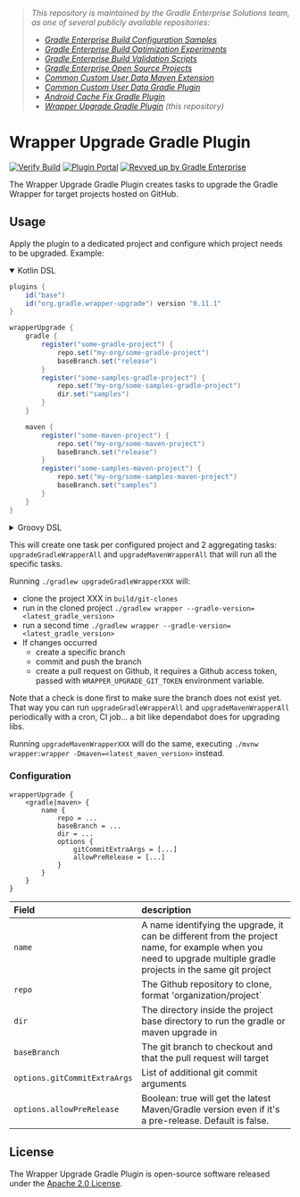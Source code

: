 > _This repository is maintained by the Gradle Enterprise Solutions team, as one of several publicly available repositories:_
> - _[Gradle Enterprise Build Configuration Samples][ge-build-config-samples]_
> - _[Gradle Enterprise Build Optimization Experiments][ge-build-optimization-experiments]_
> - _[Gradle Enterprise Build Validation Scripts][ge-build-validation-scripts]_
> - _[Gradle Enterprise Open Source Projects][ge-oss-projects]_
> - _[Common Custom User Data Maven Extension][ccud-maven-extension]_
> - _[Common Custom User Data Gradle Plugin][ccud-gradle-plugin]_
> - _[Android Cache Fix Gradle Plugin][android-cache-fix-plugin]_
> - _[Wrapper Upgrade Gradle Plugin][wrapper-upgrade-gradle-plugin] (this repository)_

# Wrapper Upgrade Gradle Plugin

[![Verify Build](https://github.com/gradle/wrapper-upgrade-gradle-plugin/actions/workflows/build-verification.yml/badge.svg?branch=main)](https://github.com/gradle/wrapper-upgrade-gradle-plugin/actions/workflows/build-verification.yml)
[![Plugin Portal](https://img.shields.io/maven-metadata/v?metadataUrl=https://plugins.gradle.org/m2/org/gradle/wrapper-upgrade-gradle-plugin/maven-metadata.xml&label=Plugin%20Portal&color=blue)](https://plugins.gradle.org/plugin/org.gradle.wrapper-upgrade)
[![Revved up by Gradle Enterprise](https://img.shields.io/badge/Revved%20up%20by-Gradle%20Enterprise-06A0CE?logo=Gradle&labelColor=02303A)](https://ge.solutions-team.gradle.com/scans)

The Wrapper Upgrade Gradle Plugin creates tasks to upgrade the Gradle Wrapper for target projects hosted on GitHub.

## Usage
Apply the plugin to a dedicated project and configure which project needs to be upgraded. Example:

<details open>
    
<summary>Kotlin DSL</summary>

```build.gradle
plugins {
    id("base")
    id("org.gradle.wrapper-upgrade") version "0.11.1"
}

wrapperUpgrade {
    gradle {
        register("some-gradle-project") {
            repo.set("my-org/some-gradle-project")
            baseBranch.set("release")
        }
        register("some-samples-gradle-project") {
            repo.set("my-org/some-samples-gradle-project")
            dir.set("samples")
        }
    }

    maven {
        register("some-maven-project") {
            repo.set("my-org/some-maven-project")
            baseBranch.set("release")
        }
        register("some-samples-maven-project") {
            repo.set("my-org/some-samples-maven-project")
            baseBranch.set("samples")
        }
    }
}
```
    
</details>

<details>
    
<summary>Groovy DSL</summary>

```build.gradle
plugins {
    id 'base'
    id 'org.gradle.wrapper-upgrade' version '0.11.1'
}

wrapperUpgrade {
    gradle {
        'some-gradle-project' {
            repo = 'my-org/some-gradle-project'
            baseBranch = 'release'
        }
        'some-samples-gradle-project' {
            repo = 'my-org/some-samples-gradle-project'
            dir = 'samples'
        }
    }

    maven {
        'some-maven-project' {
            repo = 'my-org/some-maven-project'
            baseBranch = 'release'
        }
        'some-samples-maven-project' {
            repo = 'my-org/some-samples-maven-project'
            dir = 'samples'
        }
    }
}
```
    
</details>

This will create one task per configured project and 2 aggregating tasks: `upgradeGradleWrapperAll` and `upgradeMavenWrapperAll` that will run all the specific tasks.

Running `./gradlew upgradeGradleWrapperXXX` will:
- clone the project XXX in  `build/git-clones`
- run in the cloned project `./gradlew wrapper --gradle-version=<latest_gradle_version>`
- run a second time `./gradlew wrapper --gradle-version=<latest_gradle_version>`
- If changes occurred
  - create a specific branch
  - commit and push the branch
  - create a pull request on Github, it requires a Github access token, passed with `WRAPPER_UPGRADE_GIT_TOKEN` environment variable.

Note that a check is done first to make sure the branch does not exist yet. That way you can run `upgradeGradleWrapperAll` and `upgradeMavenWrapperAll` periodically with a cron, CI job... a bit like dependabot does for upgrading libs.

Running `upgradeMavenWrapperXXX` will do the same, executing `./mvnw wrapper:wrapper -Dmaven=<latest_maven_version>` instead.


### Configuration

```
wrapperUpgrade {
    <gradle|maven> {
        name {
            repo = ...
            baseBranch = ...
            dir = ...
            options {
                gitCommitExtraArgs = [...]
                allowPreRelease = [...]
            }
        }
    }
}
```

| Field                        | description                                                                                                                                                      |
|:-----------------------------|:-----------------------------------------------------------------------------------------------------------------------------------------------------------------|
| `name`                       | A name identifying the upgrade, it can be different from the project name, for example when you need to upgrade multiple gradle projects in the same git project |
| `repo`                       | The Github repository to clone, format 'organization/project`                                                                                                    |
| `dir`                        | The directory inside the project base directory to run the gradle or maven upgrade in                                                                            |
| `baseBranch`                 | The git branch to checkout and that the pull request will target                                                                                                 |
| `options.gitCommitExtraArgs` | List of additional git commit arguments                                                                                                                          |
| `options.allowPreRelease`    | Boolean: true will get the latest Maven/Gradle version even if it's a pre-release. Default is false.                                                             |

## License

The Wrapper Upgrade Gradle Plugin is open-source software released under the [Apache 2.0 License][apache-license].

[ge-build-config-samples]: https://github.com/gradle/gradle-enterprise-build-config-samples
[ge-build-optimization-experiments]: https://github.com/gradle/gradle-enterprise-build-optimization-experiments
[ge-build-validation-scripts]: https://github.com/gradle/gradle-enterprise-build-validation-scripts
[ge-oss-projects]: https://github.com/gradle/gradle-enterprise-oss-projects
[ccud-gradle-plugin]: https://github.com/gradle/common-custom-user-data-gradle-plugin
[ccud-maven-extension]: https://github.com/gradle/common-custom-user-data-maven-extension
[android-cache-fix-plugin]: https://github.com/gradle/android-cache-fix-gradle-plugin
[wrapper-upgrade-gradle-plugin]: https://github.com/gradle/wrapper-upgrade-gradle-plugin
[gradle-enterprise]: https://gradle.com/enterprise
[apache-license]: https://www.apache.org/licenses/LICENSE-2.0.html

